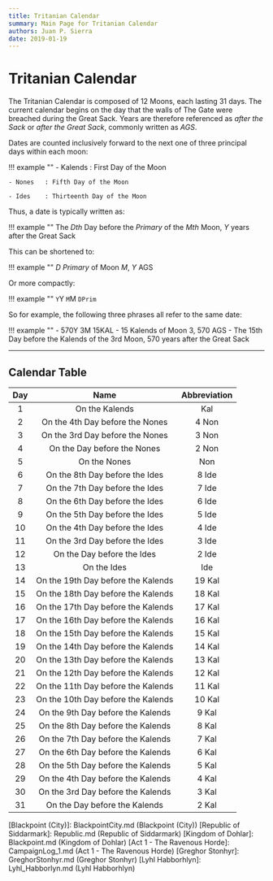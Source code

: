 ```yaml
---
title: Tritanian Calendar
summary: Main Page for Tritanian Calendar
authors: Juan P. Sierra
date: 2019-01-19
---
```


# Tritanian Calendar

The Tritanian Calendar is composed of 12 Moons, each lasting 31 days. The current calendar begins on the day that the walls of The Gate were breached during the Great Sack. Years are therefore referenced as *after the Sack* or *after the Great Sack*, commonly written as *AGS*.

Dates are counted inclusively forward to the next one of three principal days within each moon:

!!! example ""
    - Kalends : First Day of the Moon
      
    - Nones   : Fifth Day of the Moon
      
    - Ides    : Thirteenth Day of the Moon

      
Thus, a date is typically written as:

  
!!! example ""
    The *Dth* Day before the *Primary* of the *Mth* Moon, *Y* years after the Great Sack


This can be shortened to:

  
!!! example ""
    *D Primary* of Moon *M*, *Y* AGS

    
Or more compactly:

!!! example ""
    `Y`Y `M`M `DPrim`


So for example, the following three phrases all refer to the same date:

  
!!! example ""
    - 570Y 3M 15KAL
    - 15 Kalends of Moon 3, 570 AGS
    - The 15th Day before the Kalends of the 3rd Moon, 570 years after the Great Sack

---

## Calendar Table

| Day | Name | Abbreviation |
|:---:|:---:|:---:|
|  1  | On the Kalends                     | Kal |
|  2  | On the 4th Day before the Nones    | 4 Non |
|  3  | On the 3rd Day before the Nones    | 3 Non |
|  4  | On the Day before the Nones        | 2 Non |
|  5  | On the Nones                       | Non |
|  6  | On the 8th Day before the Ides     | 8 Ide |
|  7  | On the 7th Day before the Ides     | 7 Ide |
|  8  | On the 6th Day before the Ides     | 6 Ide |
|  9  | On the 5th Day before the Ides     | 5 Ide |
| 10  | On the 4th Day before the Ides     | 4 Ide |
| 11  | On the 3rd Day before the Ides     | 3 Ide |
| 12  | On the Day before the Ides         | 2 Ide |
| 13  | On the Ides                        | Ide |
| 14  | On the 19th Day before the Kalends | 19 Kal |
| 15  | On the 18th Day before the Kalends | 18 Kal |
| 16  | On the 17th Day before the Kalends | 17 Kal |
| 17  | On the 16th Day before the Kalends | 16 Kal |
| 18  | On the 15th Day before the Kalends | 15 Kal |
| 19  | On the 14th Day before the Kalends | 14 Kal |
| 20  | On the 13th Day before the Kalends | 13 Kal |
| 21  | On the 12th Day before the Kalends | 12 Kal |
| 22  | On the 11th Day before the Kalends | 11 Kal |
| 23  | On the 10th Day before the Kalends | 10 Kal |
| 24  | On the 9th Day before the Kalends  | 9 Kal |
| 25  | On the 8th Day before the Kalends  | 8 Kal |
| 26  | On the 7th Day before the Kalends  | 7 Kal |
| 27  | On the 6th Day before the Kalends  | 6 Kal |
| 28  | On the 5th Day before the Kalends  | 5 Kal |
| 29  | On the 4th Day before the Kalends  | 4 Kal |
| 30  | On the 3rd Day before the Kalends  | 3 Kal |
| 31  | On the Day before the Kalends      | 2 Kal |



[Religion in Tritan]: Religion.md (Religion in Tritan)
[Book of Prophesy]: Prophesy.md (Book of Prophesy)
[Tritanian Calendar]: Calendar.md (Tritanian Calendar)
[Stonhyr's Speech at Noxwall]: StonhyrNoxwallSpeech.md (Stonhyr's Speech at Noxwall)
[Alchemist's Journal]: AlchemistJournal.md (Alchemist's Journal)
[Gnolls]: Gnolls.md (Gnolls)
[Timeline]: Timeline.md (Timeline)
[Cult of Five]: CultOfFive.md (Cult of Five)
[Gahrdynyr Trade House]: GahrdynyrTradeHouse.md (Gahrdynyr Trade House)
[Siddar City]: SiddarCity.md (Siddar City)
[Blackpoint (City)]: BlackpointCity.md (Blackpoint (City))
[Republic of Siddarmark]: Republic.md (Republic of Siddarmark)
[Kingdom of Dohlar]: Blackpoint.md (Kingdom of Dohlar)
[Act 1 - The Ravenous Horde]: CampaignLog_1.md (Act 1 - The Ravenous Horde)
[Greghor Stonhyr]: GreghorStonhyr.md (Greghor Stonhyr)
[Lyhl Habborhlyn]: Lyhl_Habborlyn.md (Lyhl Habborhlyn)